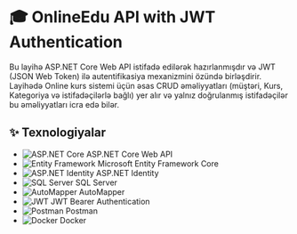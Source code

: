 # 🎓 OnlineEdu API with JWT Authentication

Bu layihə ASP.NET Core Web API istifadə edilərək hazırlanmışdır və JWT (JSON Web Token) ilə autentifikasiya mexanizmini özündə birləşdirir. Layihədə Online kurs sistemi üçün əsas CRUD əməliyyatları (müştəri, Kurs, Kategoriya və istifadəçilərlə bağlı) yer alır və yalnız doğrulanmış istifadəçilər bu əməliyyatları icra edə bilər.



## ✨ Texnologiyalar

- ![ASP.NET Core](https://img.shields.io/badge/-ASP.NET%20Core-512BD4?style=flat-square&logo=.net&logoColor=white) ASP.NET Core Web API  
- ![Entity Framework](https://img.shields.io/badge/-Entity%20Framework-6DB33F?style=flat-square&logo=ef&logoColor=white) Microsoft Entity Framework Core  
- ![ASP.NET Identity](https://img.shields.io/badge/-ASP.NET%20Identity-0078D7?style=flat-square&logo=azure-devops&logoColor=white) ASP.NET Identity  
- ![SQL Server](https://img.shields.io/badge/-SQL%20Server-CC2927?style=flat-square&logo=microsoft-sql-server&logoColor=white) SQL Server  
- ![AutoMapper](https://img.shields.io/badge/-AutoMapper-E44D27?style=flat-square&logo=automapper&logoColor=white) AutoMapper  
- ![JWT](https://img.shields.io/badge/-JWT-000000?style=flat-square&logo=json-web-tokens&logoColor=white) JWT Bearer Authentication  
- ![Postman](https://img.shields.io/badge/-Postman-FF6C37?style=flat-square&logo=postman&logoColor=white) Postman  
- ![Docker](https://img.shields.io/badge/-Docker-2496ED?style=flat-square&logo=docker&logoColor=white) Docker  
